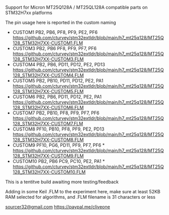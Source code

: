 Support for Micron MT25Q128A / MT25QL128A compatible parts on STM32H7xx platforms

The pin usage here is reported in the custom naming

  *  CUSTOM1 PB2, PB6, PF8, PF9, PE2, PF6  https://github.com/cturvey/stm32extldr/blob/main/h7_mt25q128/MT25Q128_STM32H7XX-CUSTOM1.FLM
  *  CUSTOM3 PB2, PB6 PF8, PF9, PF7, PF6  https://github.com/cturvey/stm32extldr/blob/main/h7_mt25q128/MT25Q128_STM32H7XX-CUSTOM3.FLM
  *  CUSTOM4 PB2, PB6, PD11, PD12, PE2, PD13  https://github.com/cturvey/stm32extldr/blob/main/h7_mt25q128/MT25Q128_STM32H7XX-CUSTOM4.FLM
  *  CUSTOM5 PB2, PB10, PD11, PD12, PE2, PA1  https://github.com/cturvey/stm32extldr/blob/main/h7_mt25q128/MT25Q128_STM32H7XX-CUSTOM5.FLM
  *  CUSTOM6 PB2, PB6, PD11, PD12, PE2, PA1  https://github.com/cturvey/stm32extldr/blob/main/h7_mt25q128/MT25Q128_STM32H7XX-CUSTOM6.FLM
  *  CUSTOM7 PB2, PB10, PF8, PF9, PF7, PF6  https://github.com/cturvey/stm32extldr/blob/main/h7_mt25q128/MT25Q128_STM32H7XX-CUSTOM7.FLM
  *  CUSTOM8 PF10, PB10, PF8, PF9, PE2, PD13  https://github.com/cturvey/stm32extldr/blob/main/h7_mt25q128/MT25Q128_STM32H7XX-CUSTOM8.FLM
  *  CUSTOM9 PF10, PG6, PD11, PF9, PF7, PF6
    * https://github.com/cturvey/stm32extldr/blob/main/h7_mt25q128/MT25Q128_STM32H7XX-CUSTOM9.FLM
  *  CUSTOM10 PB2, PB6 PC9, PC10, PE2, PA1
    * https://github.com/cturvey/stm32extldr/blob/main/h7_mt25q128/MT25Q128_STM32H7XX-CUSTOM10.FLM
  
This is a tentitve build awaiting more testing/feedback

Adding in some Keil .FLM to the experiment here, make sure at least 52KB RAM selected for algorithms, and .FLM filename is 31 characters or less

 sourcer32@gmail.com
 https://paypal.me/cliveone
